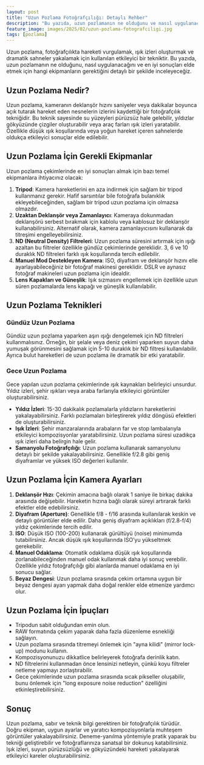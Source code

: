 ```yaml
---
layout: post
title: "Uzun Pozlama Fotoğrafçılığı: Detaylı Rehber"
description: "Bu yazıda, uzun pozlamanın ne olduğunu ve nasıl uygulanacağını detaylı bir şekilde inceleyeceğiz."
feature_image: images/2025/02/uzun-pozlama-fotografciligi.jpg
tags: [pozlama]
---
```


Uzun pozlama, fotoğrafçılıkta hareketi vurgulamak, ışık izleri oluşturmak ve dramatik sahneler yakalamak için kullanılan etkileyici bir tekniktir. Bu yazıda, uzun pozlamanın ne olduğunu, nasıl uygulanacağını ve en iyi sonuçları elde etmek için hangi ekipmanların gerektiğini detaylı bir şekilde inceleyeceğiz.

<!--more-->

## Uzun Pozlama Nedir?

Uzun pozlama, kameranın deklanşör hızını saniyeler veya dakikalar boyunca açık tutarak hareket eden nesnelerin izlerini kaydettiği bir fotoğrafçılık tekniğidir. Bu teknik sayesinde su yüzeyleri pürüzsüz hale gelebilir, yıldızlar gökyüzünde çizgiler oluşturabilir veya araç farları ışık izleri yaratabilir. Özellikle düşük ışık koşullarında veya yoğun hareket içeren sahnelerde oldukça etkileyici sonuçlar elde edilebilir.

## Uzun Pozlama İçin Gerekli Ekipmanlar

Uzun pozlama çekimlerinde en iyi sonuçları almak için bazı temel ekipmanlara ihtiyacınız olacak:

1. **Tripod**: Kamera hareketlerini en aza indirmek için sağlam bir tripod kullanmanız gerekir. Hafif sarsıntılar bile fotoğrafa bulanıklık ekleyebileceğinden, sağlam bir tripod uzun pozlama için olmazsa olmazdır.
2. **Uzaktan Deklanşör veya Zamanlayıcı**: Kameraya dokunmadan deklanşörü serbest bırakmak için kablolu veya kablosuz bir deklanşör kullanabilirsiniz. Alternatif olarak, kamera zamanlayıcısını kullanarak da titreşimi engelleyebilirsiniz.
3. **ND (Neutral Density) Filtreleri**: Uzun pozlama süresini artırmak için ışığı azaltan bu filtreler özellikle gündüz çekimlerinde gereklidir. 3, 6 ve 10 duraklık ND filtreleri farklı ışık koşullarında tercih edilebilir.
4. **Manuel Mod Destekleyen Kamera**: ISO, diyafram ve deklanşör hızını elle ayarlayabileceğiniz bir fotoğraf makinesi gereklidir. DSLR ve aynasız fotoğraf makineleri uzun pozlama için idealdir.
5. **Lens Kapakları ve Güneşlik**: Işık sızmasını engellemek için özellikle uzun süren pozlamalarda lens kapağı ve güneşlik kullanılabilir.

## Uzun Pozlama Teknikleri

### Gündüz Uzun Pozlama

Gündüz uzun pozlama yaparken aşırı ışığı dengelemek için ND filtreleri kullanmalısınız. Örneğin, bir şelale veya deniz çekimi yaparken suyun daha yumuşak görünmesini sağlamak için 5-10 duraklık bir ND filtresi kullanılabilir. Ayrıca bulut hareketleri de uzun pozlama ile dramatik bir etki yaratabilir.

### Gece Uzun Pozlama

Gece yapılan uzun pozlama çekimlerinde ışık kaynakları belirleyici unsurdur. Yıldız izleri, şehir ışıkları veya araba farlarıyla etkileyici görüntüler oluşturabilirsiniz.

- **Yıldız İzleri**: 15-30 dakikalık pozlamalarla yıldızların hareketlerini yakalayabilirsiniz. Farklı pozlamaları birleştirerek yıldız döngüsü efektleri de oluşturabilirsiniz.
- **Işık İzleri**: Şehir manzaralarında arabaların far ve stop lambalarıyla etkileyici kompozisyonlar yaratabilirsiniz. Uzun pozlama süresi uzadıkça ışık izleri daha belirgin hale gelir.
- **Samanyolu Fotoğrafçılığı**: Uzun pozlama kullanarak samanyolunu detaylı bir şekilde yakalayabilirsiniz. Genellikle f/2.8 gibi geniş diyaframlar ve yüksek ISO değerleri kullanılır.

## Uzun Pozlama İçin Kamera Ayarları

1. **Deklanşör Hızı**: Çekimin amacına bağlı olarak 1 saniye ile birkaç dakika arasında değişebilir. Hareketin hızına bağlı olarak süreyi artırarak farklı efektler elde edebilirsiniz.
2. **Diyafram (Aperture)**: Genellikle f/8 - f/16 arasında kullanılarak keskin ve detaylı görüntüler elde edilir. Daha geniş diyafram açıklıkları (f/2.8-f/4) yıldız çekimlerinde tercih edilir.
3. **ISO**: Düşük ISO (100-200) kullanarak gürültüyü (noise) minimumda tutabilirsiniz. Ancak düşük ışık koşullarında ISO’yu yükseltmek gerekebilir.
4. **Manuel Odaklama**: Otomatik odaklama düşük ışık koşullarında zorlanabileceğinden manuel odak kullanmak daha iyi sonuç verebilir. Özellikle yıldız fotoğrafçılığı gibi alanlarda manuel odaklama en iyi sonucu sağlar.
5. **Beyaz Dengesi**: Uzun pozlama sırasında çekim ortamına uygun bir beyaz dengesi ayarı yapmak daha doğal renkler elde etmenize yardımcı olur.

## Uzun Pozlama İçin İpuçları

- Tripodun sabit olduğundan emin olun.
- RAW formatında çekim yaparak daha fazla düzenleme esnekliği sağlayın.
- Uzun pozlama sırasında titremeyi önlemek için "ayna kilidi" (mirror lock-up) modunu kullanın.
- Kompozisyonunuzu dikkatlice belirleyerek fotoğrafa derinlik katın.
- ND filtrelerini kullanmadan önce lensinizi netleyin, çünkü koyu filtreler netleme yapmayı zorlaştırabilir.
- Gece çekimlerinde uzun pozlama sırasında sıcak pikseller oluşabilir, bunu önlemek için "long exposure noise reduction" özelliğini etkinleştirebilirsiniz.

## Sonuç

Uzun pozlama, sabır ve teknik bilgi gerektiren bir fotoğrafçılık türüdür. Doğru ekipman, uygun ayarlar ve yaratıcı kompozisyonlarla muhteşem görüntüler yakalayabilirsiniz. Deneme-yanılma yöntemiyle pratik yaparak bu tekniği geliştirebilir ve fotoğraflarınıza sanatsal bir dokunuş katabilirsiniz. Işık izleri, suyun pürüzsüzlüğü ve gökyüzündeki hareketi yakalayarak etkileyici kareler oluşturabilirsiniz.